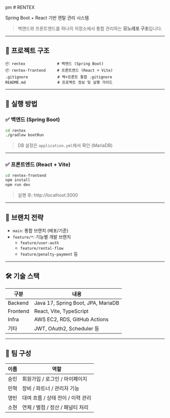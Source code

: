 pm # RENTEX

Spring Boot + React 기반 렌탈 관리 시스템  
> 백엔드와 프론트엔드를 하나의 저장소에서 통합 관리하는 **모노레포 구조**입니다.

---

## 📁 프로젝트 구조

```
📦 rentex              # 백엔드 (Spring Boot)
📦 rentex-frontend     # 프론트엔드 (React + Vite)
.gitignore             # 백+프론트 통합 .gitignore
README.md              # 프로젝트 정보 및 실행 가이드
```

---

## 🚀 실행 방법

### ✅ 백엔드 (Spring Boot)

```bash
cd rentex
./gradlew bootRun
```

> DB 설정은 `application.yml`에서 확인 (MariaDB)

---

### ✅ 프론트엔드 (React + Vite)

```bash
cd rentex-frontend
npm install
npm run dev
```

> 실행 후: http://localhost:3000

---

## 🌱 브랜치 전략

- `main`: 통합 브랜치 (배포/기준)
- `feature/*`: 기능별 개발 브랜치
  - `feature/user-auth`
  - `feature/rental-flow`
  - `feature/penalty-payment` 등

---

## 🛠 기술 스택

| 구분 | 내용 |
|------|------|
| Backend | Java 17, Spring Boot, JPA, MariaDB |
| Frontend | React, Vite, TypeScript |
| Infra | AWS EC2, RDS, GitHub Actions |
| 기타 | JWT, OAuth2, Scheduler 등 |

---

## 👥 팀 구성

| 이름 | 역할 |
|------|------|
| 승민 | 회원가입 / 로그인 / 마이페이지 |
| 민혁 | 장비 / 파트너 / 관리자 기능 |
| 영빈 | 대여 흐름 / 상태 전이 / 이력 관리 |
| 소현 | 연체 / 벌점 / 정산 / 패널티 처리 |